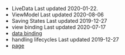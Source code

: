 

- LiveData
    Last updated 2020-01-22.
- ViewModel
    Last updated 2020-08-06
- Saving States
    Last updated 2019-12-27
- view binding
    Last updated 2020-07-17
- [data binding]()
- handling lifecycles
    Last updated 2019-12-27
- [page]()